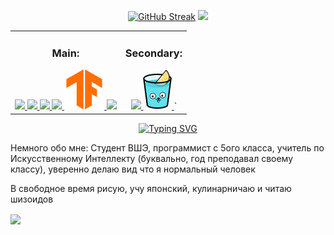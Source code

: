 <div align="center">
  
  [![GitHub Streak](http://github-readme-streak-stats.herokuapp.com?user=ZenSam7&theme=nord)](vision-friendly-dark)
  ![](http://github-profile-summary-cards.vercel.app/api/cards/most-commit-language?username=ZenSam7&theme=blueberry)
   <!-- ![LeetCode Stats](https://leetcard.jacoblin.cool/ZenSam7?theme=nord&font=Rubik) -->
  
  <!-- [![GitHub stats](https://github-readme-stats.vercel.app/api?username=ZenSam7&theme=dark&show_icons=true)](https://github.com/anuraghazra/github-readme-stats)  -->
  <!-- ![Repos](http://github-profile-summary-cards.vercel.app/api/cards/repos-per-language?username=ZenSam7&theme=blueberry) -->
</div>

<table align="center">
  <tr>
    <td>
      <div align="center">
        <h3>Main:</h3>
        <a href="https://ru.wikipedia.org/wiki/Python" target="_blank">
          <img src="https://cdn-icons-png.flaticon.com/64/5968/5968350.png" height="64">
        </a>
        <a href="https://ru.wikipedia.org/wiki/PostgreSQL" target="_blank">
          <img src="https://cdn-icons-png.flaticon.com/64/5968/5968342.png" height="64"> 
        </a>
        <a href="https://ru.wikipedia.org/wiki/Go" target="_blank">
          <img src="https://cdn.akamai.steamstatic.com/steamcommunity/public/images/avatars/0e/0e40f819f7760db7100b872db2e937b200deac6c_medium.jpg" height="64">
        </a>
        <a href="https://ru.wikipedia.org/wiki/Docker" target="_blank">
          <img src="https://oopy.lazyrockets.com/api/v2/notion/image?src=https:%2F%2Fnoticon-static.tammolo.com%2Fdgggcrkxq%2Fimage%2Fupload%2Fv1568175385%2Fnoticon%2Fiodu1jssf0kwe4oie2dt.png&blockId=c9ffa4b5-c25a-40eb-9ce3-93af59fb1201" height="64"> 
        </a>
        <a href="https://ru.wikipedia.org/wiki/TensorFlow" target="_blank">
          <img src="https://raw.githubusercontent.com/devicons/devicon/6910f0503efdd315c8f9b858234310c06e04d9c0/icons/tensorflow/tensorflow-original.svg" height="64"> 
        </a>
        <a href="https://ru.wikipedia.org/wiki/Git" target="_blank">
          <img src="https://upload.wikimedia.org/wikipedia/commons/thumb/3/3f/Git_icon.svg/2048px-Git_icon.svg.png" height="64"> 
        </a>
      </div>
    </td>
    <td>
      <div align="center">
        <h3>Secondary:</h3>
        <a href="https://ru.wikipedia.org/wiki/GRPC" target="_blank">
          <img src="https://grpc.io/img/logos/grpc-icon-color.png" height="64">
        </a>
        <a href="https://github.com/gin-gonic/gin" target="_blank">
          <img src="https://raw.githubusercontent.com/gin-gonic/logo/master/color.png" height="64">
        </a>`
      </div>
    </td>
  </tr>
</table>

<div align="center">

  <!-- font=Gabriola -->
  [![Typing SVG](https://readme-typing-svg.herokuapp.com?font=Cambria+Math&size=30&duration=4000&pause=1000&color=30A4ECEE&center=true&vCenter=true&random=true&width=435&lines=Python+%26+Go+one+love+❤️;❤️+МурМурМур+❤️;:333333)](https://git.io/typing-svg)
</div> 

Немного обо мне:
Студент ВШЭ, программист с 5ого класса, учитель по Искусственному Интеллекту (буквально, год преподавал своему классу), уверенно делаю вид что я нормальный человек

В свободное время рисую, учу японский, кулинарничаю и читаю шизоидов

<span style="display: inline-block;"><a href="https://t.me/ZenSam7" target="blank"><img align="center" src="https://cdn-icons-png.flaticon.com/512/2504/2504941.png" height="40" /></a></span>
